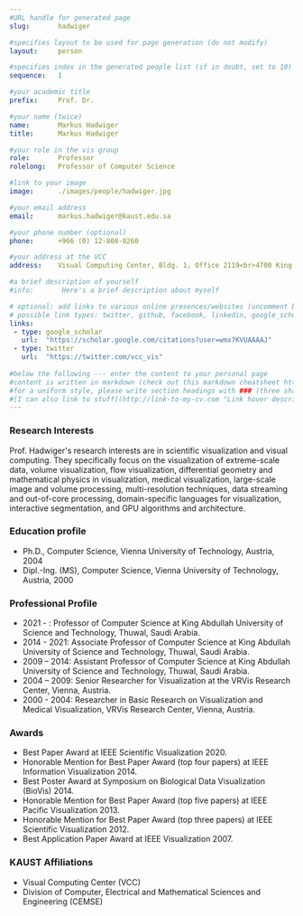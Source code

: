 ```yaml
---
#URL handle for generated page
slug:       hadwiger

#specifies layout to be used for page generation (do not modify)
layout: 	person

#specifies index in the generated people list (if in doubt, set to 10)
sequence:	1

#your academic title
prefix:     Prof. Dr.

#your name (twice)
name:       Markus Hadwiger
title:      Markus Hadwiger

#your role in the vis group
role:       Professor
rolelong:   Professor of Computer Science

#link to your image
image:      ./images/people/hadwiger.jpg

#your email address
email:      markus.hadwiger@kaust.edu.sa

#your phone number (optional)
phone:      +966 (0) 12-808-0260

#your address at the VCC
address:    Visual Computing Center, Bldg. 1, Office 2119<br>4700 King Abdullah University of Science and Technology<br>Thuwal 23955-6900, Saudi Arabia

#a brief description of yourself
#info:       Here's a brief description about myself

# optional: add links to various online presences/websites (uncomment by removing the leading # if applicable)
# possible link types: twitter, github, facebook, linkedin, google_scholar, google_plus, instagram, skype, youtube, vimeo, flickr, web (use the latter for all other link types)
links:
 - type: google_scholar
   url:  "https://scholar.google.com/citations?user=wmx7KVUAAAAJ"
 - type: twitter
   url:  "https://twitter.com/vcc_vis"
   
#below the following --- enter the content to your personal page
#content is written in markdown (check out this markdown cheatsheet https://github.com/adam-p/markdown-here/wiki/Markdown-Cheatsheet)
#for a uniform style, please write section headings with ### (three sharps)
#[I can also link to stuff](http://link-to-my-cv.com "Link hover description")
---
```

### Research Interests
​Prof. Hadwiger's research interests are in scientific visualization and visual computing. They specifically focus on the visualization of extreme-scale data, volume visualization, flow visualization, differential geometry and mathematical physics in visualization, medical visualization, large-scale image and volume processing, multi-resolution techniques, data streaming and out-of-core processing, domain-specific languages for visualization, interactive segmentation, and GPU algorithms and architecture.

### Education profile
- Ph.D., Computer Science, Vienna University of Technology, Austria, 2004
- Dipl.-Ing. (MS), Computer Science, Vienna University of Technology, Austria, 2000

### Professional Profile
- 2021 - : Professor of Computer Science at King Abdullah University of Science and Technology, Thuwal, Saudi Arabia.
- 2014 - 2021: Associate Professor of Computer Science at King Abdullah University of Science and Technology, Thuwal, Saudi Arabia.
- 2009 – 2014: Assistant Professor of Computer Science at King Abdullah University of Science and Technology, Thuwal, Saudi Arabia.
- 2004 – 2009: Senior Researcher for Visualization at the VRVis Research Center, Vienna, Austria.
- 2000 - 2004: Researcher in Basic Research on Visualization and Medical Visualization, VRVis Research Center, Vienna, Austria.

### Awards
- Best Paper Award at IEEE Scientific Visualization 2020.
- Honorable Mention for Best Paper Award (top four papers) at IEEE Information Visualization 2014.
- Best Poster Award at Symposium on Biological Data Visualization (BioVis) 2014.
- Honorable Mention for Best Paper Award (top five papers) at IEEE Pacific Visualization 2013.
- Honorable Mention for Best Paper Award (top three papers) at IEEE Scientific Visualization 2012.
- Best Application Paper Award at IEEE Visualization 2007.

### KAUST Affiliations
- Visual Computing Center (VCC)
- Division of Computer, Electrical and Mathematical Sciences and Engineering (CEMSE)